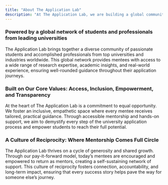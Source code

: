 ```yaml
---
title: "About The Application Lab"
description: "At The Application Lab, we are building a global community that connects aspiring students with mentors to make higher education more accessible, inclusive, and achievable for all."
---
```


### Powered by a global network of students and professionals from leading universities

The Application Lab brings together a diverse community of passionate students and accomplished professionals from top universities and industries worldwide. This global network provides mentees with access to a wide range of research expertise, academic insights, and real-world experience, ensuring well-rounded guidance throughout their application journeys.

### Built on Our Core Values: Access, Inclusion, Empowerment, and Transparency 

At the heart of The Application Lab is a commitment to equal opportunity. We foster an inclusive, empathetic space where every mentee receives tailored, practical guidance. Through accessible mentorship and hands-on support, we aim to demystify every step of the university application process and empower students to reach their full potential.

###	A Culture of Reciprocity: Where Mentorship Comes Full Circle 

The Application Lab thrives on a cycle of generosity and shared growth. Through our pay-it-forward model, today’s mentees are encouraged and empowered to return as mentors, creating a self-sustaining network of support. This culture of reciprocity fosters connection, accountability, and long-term impact, ensuring that every success story helps pave the way for someone else’s journey.
